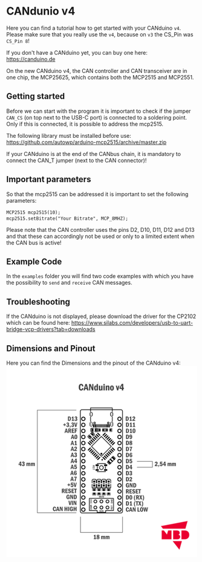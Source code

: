 # CANdunio v4

Here you can find a tutorial how to get started with your CANduino `v4`. Please make sure that you really use the `v4`, because on `v3` the CS_Pin was `CS_Pin 8`!

If you don't have a CANduino yet, you can buy one here: https://canduino.de

On the new CANduino v4, the CAN controller and CAN transceiver are in one chip, the MCP25625, which contains both the MCP2515 and MCP2551.

## Getting started

Before we can start with the program it is important to check if the jumper `CAN_CS` (on top next to the USB-C port) is connected to a soldering point. Only if this is connected, it is possible to address the mcp2515.

The following library must be installed before use: https://github.com/autowp/arduino-mcp2515/archive/master.zip

If your CANduino is at the end of the CANbus chain, it is mandatory to connect the CAN_T jumper (next to the CAN connector)!

## Important parameters

So that the mcp2515 can be addressed it is important to set the following parameters:
```
MCP2515 mcp2515(10);
mcp2515.setBitrate("Your Bitrate", MCP_8MHZ);
```

Please note that the CAN controller uses the pins D2, D10, D11, D12 and D13 and that these can accordingly not be used or only to a limited extent when the CAN bus is active!

## Example Code

In the `examples` folder you will find two code examples with which you have the possibility to `send` and `receive` CAN messages.

## Troubleshooting

If the CANduino is not displayed, please download the driver for the CP2102 which can be found here: https://www.silabs.com/developers/usb-to-uart-bridge-vcp-drivers?tab=downloads

## Dimensions and Pinout

Here you can find the Dimensions and the pinout of the CANduino v4:
![Pinout](/CANduino_v4_Sub_komp.png)
